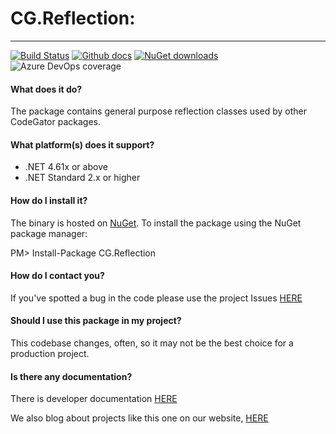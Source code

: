 
# CG.Reflection: 
---
[![Build Status](https://dev.azure.com/codegator/CG.Reflection/_apis/build/status/CodeGator.CG.Reflection?branchName=master)](https://dev.azure.com/codegator/CG.Reflection/_build/latest?definitionId=1&branchName=master)
[![Github docs](https://img.shields.io/static/v1?label=Documentation&message=online&color=blue)](https://codegator.github.io/CG.Reflection/index.html)
[![NuGet downloads](https://img.shields.io/nuget/dt/CG.Reflection.svg?style=flat)](https://nuget.org/packages/CG.Reflection)
![Azure DevOps coverage](https://img.shields.io/azure-devops/coverage/codegator/CG.Reflection/3)

#### What does it do?
The package contains general purpose reflection classes used by other CodeGator packages.

#### What platform(s) does it support?
* .NET 4.61x or above
* .NET Standard 2.x or higher

#### How do I install it?
The binary is hosted on [NuGet](https://www.nuget.org/packages/CG.Reflection/). To install the package using the NuGet package manager:

PM> Install-Package CG.Reflection

#### How do I contact you?
If you've spotted a bug in the code please use the project Issues [HERE](https://github.com/CodeGator/CG.Reflection/issues)

#### Should I use this package in my project?
This codebase changes, often, so it may not be the best choice for a production project. 

#### Is there any documentation?
There is developer documentation [HERE](https://codegator.github.io/CG.Reflection/)

We also blog about projects like this one on our website, [HERE](http://www.codegator.com)
